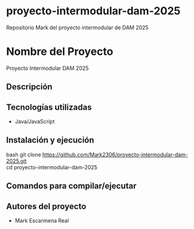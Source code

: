 # proyecto-intermodular-dam-2025
Repositorio Mark del proyecto intermodular de DAM 2025

# Nombre del Proyecto  
Proyecto Intermodular DAM 2025  

## Descripción  
  

## Tecnologías utilizadas  
- Java/JavaScript  

## Instalación y ejecución  
bash
git clone https://github.com/Mark2306/proyecto-intermodular-dam-2025.git  
cd proyecto-intermodular-dam-2025  

## Comandos para compilar/ejecutar 


## Autores del proyecto
- Mark Escarmena Real
